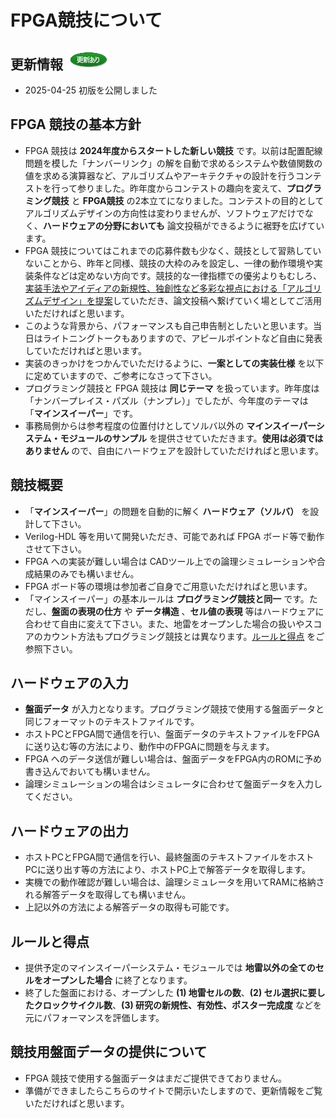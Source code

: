 <script type="text/x-mathjax-config">MathJax.Hub.Config({tex2jax:{inlineMath:[['\$','\$'],['\\(','\\)']],processEscapes:true},CommonHTML: {matchFontHeight:false}});</script>
<script type="text/javascript" async src="https://cdnjs.cloudflare.com/ajax/libs/mathjax/2.7.1/MathJax.js?config=TeX-MML-AM_CHTML"></script>

# FPGA競技について

## 更新情報 ![更新](images/update.PNG)
- 2025-04-25 初版を公開しました

## FPGA 競技の基本方針
- FPGA 競技は **2024年度からスタートした新しい競技** です。以前は配置配線問題を模した「ナンバーリンク」の解を自動で求めるシステムや数値関数の値を求める演算器など、アルゴリズムやアーキテクチャの設計を行うコンテストを行って参りました。昨年度からコンテストの趣向を変えて、**プログラミング競技** と **FPGA競技** の2本立てになりました。コンテストの目的としてアルゴリズムデザインの方向性は変わりませんが、ソフトウェアだけでなく、**ハードウェアの分野においても** 論文投稿ができるように裾野を広げています。
- FPGA 競技についてはこれまでの応募件数も少なく、競技として習熟していないことから、昨年と同様、競技の大枠のみを設定し、一律の動作環境や実装条件などは定めない方向です。競技的な一律指標での優劣よりもむしろ、<ins>実装手法やアイディアの新規性、独創性など多彩な視点における「アルゴリズムデザイン」を提案</ins>していただき、論文投稿へ繋げていく場としてご活用いただければと思います。
- このような背景から、パフォーマンスも自己申告制としたいと思います。当日はライトニングトークもありますので、アピールポイントなど自由に発表していただければと思います。
- 実装のきっかけをつかんでいただけるように、**一案としての実装仕様** を以下に定めていますので、ご参考になさって下さい。
- プログラミング競技と FPGA 競技は **同じテーマ** を扱っています。昨年度は「ナンバープレイス・パズル（ナンプレ）」でしたが、今年度のテーマは「**マインスイーパー**」です。
- 事務局側からは参考程度の位置付けとしてソルバ以外の **マインスイーパーシステム・モジュールのサンプル** を提供させていただきます。**使用は必須ではありません** ので、自由にハードウェアを設計していただければと思います。

## 競技概要
- 「**マインスイーパー**」の問題を自動的に解く **ハードウェア（ソルバ）** を設計して下さい。
- Verilog-HDL 等を用いて開発いただき、可能であれば FPGA ボード等で動作させて下さい。
- FPGA への実装が難しい場合は CADツール上での論理シミュレーションや合成結果のみでも構いません。
- FPGA ボード等の環境は参加者ご自身でご用意いただければと思います。
- 「マインスイーパー」の基本ルールは **プログラミング競技と同一** です。ただし、**盤面の表現の仕方** や **データ構造** 、**セル値の表現** 等はハードウェアに合わせて自由に変えて下さい。また、地雷をオープンした場合の扱いやスコアのカウント方法もプログラミング競技とは異なります。[ルールと得点](#ルールと得点) をご参照下さい。
 
## ハードウェアの入力
- **盤面データ** が入力となります。プログラミング競技で使用する盤面データと同じフォーマットのテキストファイルです。
- ホストPCとFPGA間で通信を行い、盤面データのテキストファイルをFPGAに送り込む等の方法により、動作中のFPGAに問題を与えます。
- FPGA へのデータ送信が難しい場合は、盤面データをFPGA内のROMに予め書き込んでおいても構いません。
- 論理シミュレーションの場合はシミュレータに合わせて盤面データを入力してください。

## ハードウェアの出力
- ホストPCとFPGA間で通信を行い、最終盤面のテキストファイルをホストPCに送り出す等の方法により、ホストPC上で解答データを取得します。
- 実機での動作確認が難しい場合は、論理シミュレータを用いてRAMに格納される解答データを取得しても構いません。
- 上記以外の方法による解答データの取得も可能です。

## ルールと得点
- 提供予定のマインスイーパーシステム・モジュールでは **地雷以外の全てのセルをオープンした場合** に終了となります。
- 終了した盤面における、オープンした **(1) 地雷セルの数**、**(2) セル選択に要したクロックサイクル数**、**(3) 研究の新規性、有効性、ポスター完成度** などを元にパフォーマンスを評価します。

## 競技用盤面データの提供について
- FPGA 競技で使用する盤面データはまだご提供できておりません。
- 準備ができましたらこちらのサイトで開示いたしますので、更新情報をご覧いただければと思います。


<!--
## 9x9のデータフォーマット
- 出題問題は0-9の数値が9x9の配列のテキストファイルで提示されます。
- 出題問題において、9x9の各セルに0-9の数値が代入されており、1-9の場合は固定数値、0はナンプレ問題の空欄を意味します。
- この値をどのようにハードウェア内部に格納するかは回答者が自由に設定できます

## 評価の方法
- 使用した回路リソース、動作周波数と所用サイクル数を報告して頂き、これと使用したFPGAの基本性能を勘案して、回路規模や性能を評価します。また、アルゴリズム的な工夫も勘案して、総合的に評価します。
- 事前に数問(5～10問)提供する予定です。
- 投稿の際に参加者自身で所要サイクル数の事前計測をお願いします。
- 入出力でホストPCと通信を行う際にかかるサイクル数は計測から除外します。

## サンプル・テストベンチ
- [model.tar.gz](model.tar.gz)からダウンロードしてください。
- ナンプレを解くための Verilog プログラムとして作成したサンプル・テストベンチを提供します。ソルバは含めておりません。
- このテストベンチの使用は必須ではありません。ソルバ開発においてご使用いただいても構いません。
- サンプル・テストベンチは model.tar.gzからダウンロードしてください。
- ソースファイルについて
  - TOP_MODEL.v： 最上位のwrapper
  - test_top_model.v：TOP_MODELの実体。中でBOARD.vなどを呼び出す。
  - BOARD.v：board構造体。内部に9x9(x4bit)の数値を格納した状態で開始する。
  - GETEMPTY.v：参考構造体。BOARD上に空(value=0)の位置を探し、その座標を返す。
  - BOARDCHECK.v：参考構造体。Board上に{val,raw,col}を代入した場合、ナンバープレースの条件を満たしているかを確認する。
- ソルバの実装方法
  - 参加者が開発したソルバ・モジュールは test_top_model.v に加筆し、入出力を BOARD インスタンスと結線して下さい。
- サイクル数の計測方法
    - 自分の良いタイミングで、BOARDにアクセス開始してください。
    - アクセス開始時にP_CONFIG_ONGOINGを0→1にしてください。終了時に1→0に落としてください。
    - 1になっている区間のサイクル数を計測します。
    - 現在のBOARD構造体は1マスずつアクセスしております。このアクセス方法について改造はOKです。
- dataフォーマット
  - NUM - 値、該当座標に登録されている数値を示す  
  0 : 未登録を示す。例えばリセット直後は明示的にこの値である。 (利用参照可能)  
  1-9 : その座標の値は該当数値に登録されている(利用参照可能)  
  10-15 : エラー。(利用不可、参照不可)
  - ROW, COL - 座標を示す。  
  0 : 未登録を示す 。リセット直後の値であったり、座標回答Failを意味する(利用参照可能)  
  1-9 : その座標の値を示す(利用可能、参照可能)  
  10-15 : 利用不可能、エラー
      
## 提出方法
- コンテストに参加される方は「DAシンポジウム2024参加申込」と「ADC参加申し込み」を7/26(金)までに行って下さい。
  - コンテスト参加者はDAシンポジウム当日にポスターセッションで発表頂くため、「DAシンポジウム2024参加申込」が必須です。
  - 評価用の問題の配布やポスターセッションの詳細のご連絡などは、「ADC参加申し込み」をされた方にお送りいたします。
- 作品の提出方法は以下の通りです。
  - 作品の提出は、das”at”sig-sldm.org 宛のメールでお願いします（”at”は@に変換してください）。
  - メール本文には、「ADC参加申し込み」に記載いただいたお名前もしくはチーム名を明記してください。
  - 作品の提出締切は 2024年8月21日(水) です。
- FPGA競技に関してご不明な点や各種ご相談を承ります（連絡先はコチラへ、nakmura”at”jp.fujitsu.com）

-->
